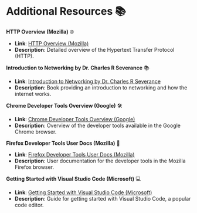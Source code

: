 # Additional Resources 📚

**HTTP Overview (Mozilla)** 🌐

- **Link**: [HTTP Overview (Mozilla)](https://developer.mozilla.org/en-US/docs/Web/HTTP/Overview)
- **Description**: Detailed overview of the Hypertext Transfer Protocol (HTTP).

**Introduction to Networking by Dr. Charles R Severance** 📚

- **Link**: [Introduction to Networking by Dr. Charles R Severance](https://www.amazon.com/Introduction-Networking-How-Internet-Works/dp/1511654945/)
- **Description**: Book providing an introduction to networking and how the internet works.

**Chrome Developer Tools Overview (Google)** 🛠️

- **Link**: [Chrome Developer Tools Overview (Google)](https://developer.chrome.com/docs/devtools/overview/)
- **Description**: Overview of the developer tools available in the Google Chrome browser.

**Firefox Developer Tools User Docs (Mozilla)** 🦊

- **Link**: [Firefox Developer Tools User Docs (Mozilla)](https://firefox-source-docs.mozilla.org/devtools-user/index.html)
- **Description**: User documentation for the developer tools in the Mozilla Firefox browser.

**Getting Started with Visual Studio Code (Microsoft)** 💻

- **Link**: [Getting Started with Visual Studio Code (Microsoft)](https://code.visualstudio.com/docs)
- **Description**: Guide for getting started with Visual Studio Code, a popular code editor.
